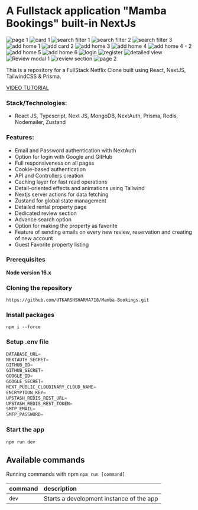 # A Fullstack application "Mamba Bookings" built-in NextJs

![page 1](https://github.com/UTKARSHSHARMA718/Mamba-Bookings/assets/86897568/70fd4215-95dc-4d75-82c1-8c40b610e7a7)
![card 1](https://github.com/UTKARSHSHARMA718/Mamba-Bookings/assets/86897568/ef4cb86a-af52-42c1-814c-1afbe1c7d6cb)
![search filter 1](https://github.com/UTKARSHSHARMA718/Mamba-Bookings/assets/86897568/d2e065ac-a794-4ac0-ab85-09ec72c66e9f)
![search filter 2](https://github.com/UTKARSHSHARMA718/Mamba-Bookings/assets/86897568/1b83f407-4665-42d0-b567-f29328b504da)
![search filter 3](https://github.com/UTKARSHSHARMA718/Mamba-Bookings/assets/86897568/261b8940-c9db-403f-9f61-5290ee52a65d)
![add home 1](https://github.com/UTKARSHSHARMA718/Mamba-Bookings/assets/86897568/f9088924-b380-439f-b510-c4cf245a4056)
![add card 2](https://github.com/UTKARSHSHARMA718/Mamba-Bookings/assets/86897568/43ac31fd-521c-418b-81cf-11aa51f8ef20)
![add home 3](https://github.com/UTKARSHSHARMA718/Mamba-Bookings/assets/86897568/2d6d3255-03f5-4fde-8813-dbdb8874d8f6)
![add home 4](https://github.com/UTKARSHSHARMA718/Mamba-Bookings/assets/86897568/77758184-4a91-4346-920a-e546bf867c57)
![add home 4 - 2](https://github.com/UTKARSHSHARMA718/Mamba-Bookings/assets/86897568/dae772d3-466f-44e1-9f7a-e014fe0d78a6)
![add home 5](https://github.com/UTKARSHSHARMA718/Mamba-Bookings/assets/86897568/68fb3a12-2814-4f49-b3bf-d667b95ee9f8)
![add home 6](https://github.com/UTKARSHSHARMA718/Mamba-Bookings/assets/86897568/ac02cfea-7c49-42dc-820d-956180e9276f)
![login](https://github.com/UTKARSHSHARMA718/Mamba-Bookings/assets/86897568/2f79465b-dcad-41b7-a521-3432944d1d59)
![register](https://github.com/UTKARSHSHARMA718/Mamba-Bookings/assets/86897568/26390ce8-9fc0-46a3-8dd4-d276cce1d2b2)
![detailed view](https://github.com/UTKARSHSHARMA718/Mamba-Bookings/assets/86897568/0d482168-9f95-4de8-9d3f-14ad81915993)
![Review modal 1](https://github.com/UTKARSHSHARMA718/Mamba-Bookings/assets/86897568/13eaabe4-17d4-430c-8e83-b40ffd28cdf9)
![review section](https://github.com/UTKARSHSHARMA718/Mamba-Bookings/assets/86897568/60b955c9-028b-4132-ac28-76cf05fa5216)
![page 2](https://github.com/UTKARSHSHARMA718/Mamba-Bookings/assets/86897568/eba8f5da-fdc6-4ac9-91f6-8820a8f2a9e1)


This is a repository for a FullStack Netflix Clone built using React, NextJS, TailwindCSS & Prisma.

[VIDEO TUTORIAL](https://drive.google.com/file/d/1eYwcQ2pJrqPonzXOPVarY3goiHLpXcpw/view?usp=sharing)

### Stack/Technologies:

- React JS, Typescript, Next JS, MongoDB, NextAuth, Prisma, Redis, Nodemailer, Zustand

### Features:

- Email and Password authentication with NextAuth
- Option for login with Google and GitHub
- Full responsiveness on all pages
- Cookie-based authentication
- API and Controllers creation
- Caching layer for fast read operations
- Detail-oriented effects and animations using Tailwind
- Nextjs server actions for data fetching
- Zustand for global state management
- Detailed rental property page
- Dedicated review section
- Advance search option
- Option for making the property as favorite
- Feature of sending emails on every new review, reservation and creating of new account
- Guest Favorite property listing

### Prerequisites

**Node version 16.x**

### Cloning the repository

```shell
https://github.com/UTKARSHSHARMA718/Mamba-Bookings.git
```

### Install packages

```shell
npm i --force
```

### Setup .env file


```js
DATABASE_URL=
NEXTAUTH_SECRET=
GITHUB_ID=
GITHUB_SECRET=
GOOGLE_ID=
GOOGLE_SECRET=
NEXT_PUBLIC_CLOUDINARY_CLOUD_NAME=
ENCRYPTION_KEY=
UPSTASH_REDIS_REST_URL=
UPSTASH_REDIS_REST_TOKEN=
SMTP_EMAIL=
SMTP_PASSWORD=
```

### Start the app

```shell
npm run dev
```

## Available commands

Running commands with npm `npm run [command]`

| command         | description                              |
| :-------------- | :--------------------------------------- |
| `dev`           | Starts a development instance of the app |
